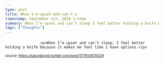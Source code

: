 ```yaml
---
type: post
title: When-I-m-upset-and-can-t-s
timestamp: September 1st, 2018 1:14am
summary: When I’m upset and can’t sleep I feel better holding a knife because it makes me feel like I have options
tags: ["Thoughts"]
---
```

####
                    <p>When I’m upset and can’t sleep, I feel better holding a knife because it makes me feel like I have options.</p>
                
                
                
                
                
                
                                
<small>source: https://saturdayxiii.tumblr.com/post/177613678329</small>